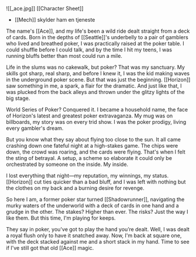 ![[_ace.jpg]]
[[Character Sheet]]

* [[Mech]] skylder ham en tjeneste

The name's [[Ace]], and my life's been a wild ride dealt straight from a deck of cards. Born in the depths of [[Seattle]]'s underbelly to a pair of gamblers who lived and breathed poker, I was practically raised at the poker table. I could shuffle before I could talk, and by the time I hit my teens, I was running bluffs better than most could run a mile.

Life in the slums was no cakewalk, but poker? That was my sanctuary. My skills got sharp, real sharp, and before I knew it, I was the kid making waves in the underground poker scene. But that was just the beginning. [[Horizon]] saw something in me, a spark, a flair for the dramatic. And just like that, I was plucked from the back alleys and thrown under the glitzy lights of the big stage.

World Series of Poker? Conquered it. I became a household name, the face of Horizon's latest and greatest poker extravaganza. My mug was on billboards, my story was on every trid show. I was the poker prodigy, living every gambler's dream.

But you know what they say about flying too close to the sun. It all came crashing down one fateful night at a high-stakes game. The chips were down, the crowd was roaring, and the cards were flying. That's when I felt the sting of betrayal. A setup, a scheme so elaborate it could only be orchestrated by someone on the inside. My inside.

I lost everything that night—my reputation, my winnings, my status. [[Horizon]] cut ties quicker than a bad bluff, and I was left with nothing but the clothes on my back and a burning desire for revenge.

So here I am, a former poker star turned [[Shadowrunner]], navigating the murky waters of the underworld with a deck of cards in one hand and a grudge in the other. The stakes? Higher than ever. The risks? Just the way I like them. But this time, I'm playing for keeps.

They say in poker, you've got to play the hand you’re dealt. Well, I was dealt a royal flush only to have it snatched away. Now, I'm back at square one, with the deck stacked against me and a short stack in my hand. Time to see if I've still got that old [[Ace]] magic.
